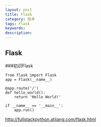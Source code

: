 ```yaml
---
layout: post
title: Flask
category: 技术
tags: Flask
keywords: 
description: 
---
```


## Flask

###初识Flask
```
from flask import Flask
app = Flask(__name__)

@app.route('/')
def hello_world():
    return 'Hello World!'

if __name__ == '__main__':
    app.run()
```

http://fullstackpython.atjiang.com/flask.html
